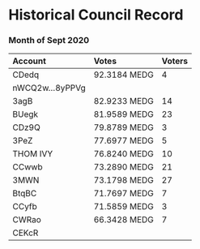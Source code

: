 # Historical Council Record

### Month of Sept 2020

| Account | Votes | Voters |
| :--- | :--- | :--- |
| CDedq | 92.3184 MEDG | 4 |
| nWCQ2w…8yPPVg |  |  |
| 3agB | 82.9233 MEDG | 14 |
| BUegk | 81.9589 MEDG | 23 |
| CDz9Q | 79.8789 MEDG | 3 |
| 3PeZ | 77.6977 MEDG | 5 |
| THOM IVY | 76.8240 MEDG | 10 |
| CCwwb | 73.2890 MEDG | 21 |
| 3MWN | 73.1798 MEDG | 27 |
| BtqBC | 71.7697 MEDG | 7 |
| CCyfb | 71.5859 MEDG | 3 |
| CWRao | 66.3428 MEDG | 7 |
| CEKcR |  |  |

